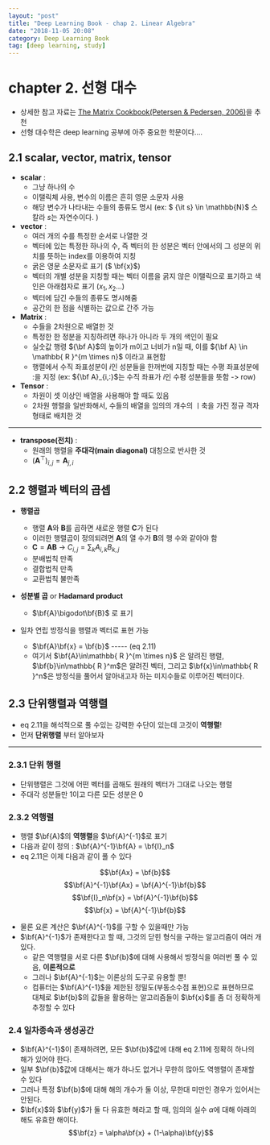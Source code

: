 ```yaml
---
layout: "post"
title: "Deep Learning Book - chap 2. Linear Algebra"
date: "2018-11-05 20:08"
category: Deep Learning Book
tag: [deep learning, study]
---
```


# chapter 2. 선형 대수

- 상세한 참고 자료는 [The Matrix Cookbook(Petersen & Pedersen, 2006)](https://www.math.uwaterloo.ca/~hwolkowi/matrixcookbook.pdf)을 추천
- 선형 대수학은 deep learning 공부에 아주 중요한 학문이다....

## 2.1 scalar, vector, matrix, tensor

- **scalar** :
  - 그냥 하나의 수
  - 이탤릭체 사용, 변수의 이름은 흔히 영문 소문자 사용
  - 해당 변수가 나타내는 수들의 종류도 명시 (ex: $ {\it s} \in \mathbb{N}$ 스칼라 *s*는 자연수이다. )
- **vector** :
  - 여러 개의 수를 특정한 순서로 나열한 것
  - 벡터에 있는 특정한 하나의 수, 즉 벡터의 한 성분은 벡터 안에서의 그 성분의 위치를 뜻하는 index를 이용하여 지칭
  - 굵은 영문 소문자로 표기 ($ \bf{x}$)
  - 벡터의 개별 성분을 지칭할 때는 벡터 이름을 굵지 않은 이탤릭으로 표기하고 색인은 아래첨자로 표기 ($x_1, x_2 ...$)
  - 벡터에 담긴 수들의 종류도 명시해줌
  - 공간의 한 점을 식별하는 값으로 간주 가능
- **Matrix** :
  - 수들을 2차원으로 배열한 것
  - 특정한 한 정분을 지칭하려면 하나가 아니라 두 개의 색인이 필요
  - 실숫값 행령 ${\bf A}$의 높이가 m이고 너비가 n일 때, 이를 ${\bf A} \in \mathbb{ R }^{m \times n}$ 이라고 표현함
  - 행렬에서 수직 좌표성분이 $i$인 성분들을 한꺼번에 지칭할 때는 수평 좌표성분에 :을 지정 (ex: ${\bf A}_{i,:}$는 수직 좌표가 $i$인 수평 성분들을 뜻함 -> row)
- **Tensor** :
  - 차원이 셋 이상인 배열을 사용해야 할 때도 있음
  - 2차원 행렬을 일반화해서, 수들의 배열을 임의의 개수의 ㅣ축을 가진 정규 격자 형태로 배치한 것

---

- **transpose(전치)** :
  - 원래의 행렬을 **주대각(main diagonal)** 대칭으로 반사한 것
  - $(\mathbf{ A }^\top)_{i,j} = \mathbf{ A }_{j,i}$

## 2.2 행렬과 벡터의 곱셉
- **행렬곱**
  - 행렬 $\mathbf{ A }$와 $\mathbf{ B }$를 곱하면 새로운 행렬 $\mathbf{ C }$가 된다
  - 이러한 행렬곱이 정의되려면 $\mathbf{ A }$의 열 수가 $\mathbf{ B }$의 행 수와 같아야 함
  - $\mathbf{ C } = \mathbf{ AB }$ -> $C_{i,j} = \sum_kA_{i,k}B_{k,j}$
  - 분배법칙 만족
  - 결합법칙 만족
  - 교환법칙 불만족
- **성분별 곱** or **Hadamard product**
  - $\bf{A}\bigodot\bf{B}$ 로 표기

- 일차 연립 방정식을 행렬과 벡터로 표현 가능
  - $\bf{A}\bf{x} = \bf{b}$ ----- (eq 2.11)
  - 여기서 $\bf{A}\in\mathbb{ R }^{m \times n}$ 은 알려진 행렬, $\bf{b}\in\mathbb{ R }^m$은 알려진 벡터, 그리고 $\bf{x}\in\mathbb{ R }^n$은 방정식을 풀어서 알아내고자 하는 미지수들로 이루어진 벡터이다.

## 2.3 단위행렬과 역행렬

- eq 2.11을 해석적으로 풀 수있는 강력한 수단이 있는데 고것이 **역행렬**!
- 먼저 **단위행렬** 부터 알아보자

---

### 2.3.1 단위 행렬
- 단위행렬은 그것에 어떤 벡터를 곱해도 원래의 벡터가 그대로 나오는 행렬
- 주대각 성분들만 1이고 다른 모든 성분은 0

### 2.3.2 역행렬
- 행렬 $\bf{A}$의 **역행렬**을 $\bf{A}^{-1}$로 표기
- 다음과 같이 정의 : $\bf{A}^{-1}\bf{A} = \bf{I}_n$
- eq 2.11은 이제 다음과 같이 풀 수 있다

$$\bf{Ax} = \bf{b}$$
$$\bf{A}^{-1}\bf{Ax} = \bf{A}^{-1}\bf{b}$$
$$\bf{I}_n\bf{x} = \bf{A}^{-1}\bf{b}$$
$$\bf{x} = \bf{A}^{-1}\bf{b}$$

- 물론 요론 계산은 $\bf{A}^{-1}$를 구할 수 있을때만 가능
- $\bf{A}^{-1}$가 존재한다고 할 때, 그것의 닫힌 형식을 구하는 알고리즘이 여러 개 있다.
  - 같은 역행렬을 서로 다른 $\bf{b}$에 대해 사용해서 방정식을 여러번 풀 수 있음, **이론적으로**
  - 그러나 $\bf{A}^{-1}$는 이론상의 도구로 유용할 뿐!
  - 컴퓨터는 $\bf{A}^{-1}$을 제한된 정밀도(부동소수점 표현)으로 표현하므로 대체로 $\bf{b}$의 값들을 활용하는 알고리즘들이 $\bf{x}$를 좀 더 정확하게 추정할 수 있다

### 2.4 일차종속과 생성공간
- $\bf{A}^{-1}$이 존재하려면, 모든 $\bf{b}$값에 대해 eq 2.11에 정확히 하나의 해가 있어야 한다.
- 일부 $\bf{b}$값에 대해서는 해가 하나도 없거나 무한히 많아도 역행렬이 존재할 수 있다
- 그러나 특정 $\bf{b}$에 대해 해의 개수가 둘 이상, 무한대 미만인 경우가 있어서는 안된다.
- $\bf{x}$와 $\bf{y}$가 둘 다 유효한 해라고 할 때, 임의의 실수 $\alpha$에 대해 아래의 해도 유효한 해이다.
$$\bf{z} = \alpha\bf{x} + (1-\alpha)\bf{y}$$
